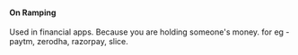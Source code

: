 #### On Ramping

Used in financial apps. Because you are holding someone's money. for eg - paytm, zerodha, razorpay, slice.
